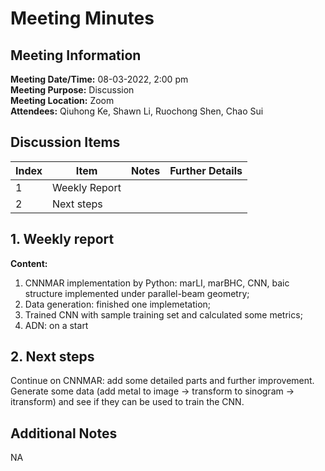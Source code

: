 # Meeting Minutes
## Meeting Information
**Meeting Date/Time:** 08-03-2022, 2:00 pm <br>
**Meeting Purpose:** Discussion <br>
**Meeting Location:** Zoom <br>
**Attendees:** Qiuhong Ke, Shawn Li, Ruochong Shen, Chao Sui


## Discussion Items
Index | Item | Notes | Further Details |
---- | ---- | ---- | ---- |
1 | Weekly Report | | |
2 | Next steps | | |


## 1. Weekly report
**Content:** 
   
  1. CNNMAR implementation by Python: marLI, marBHC, CNN, baic structure implemented under parallel-beam geometry; 
  2. Data generation: finished one implemetation;
  3. Trained CNN with sample training set and calculated some metrics;
  4. ADN: on a start 


## 2. Next steps
  Continue on CNNMAR: add some detailed parts and further improvement. Generate some data (add metal to image -> transform to sinogram -> itransform) and see if they can be used to train the CNN.

## Additional Notes
NA
